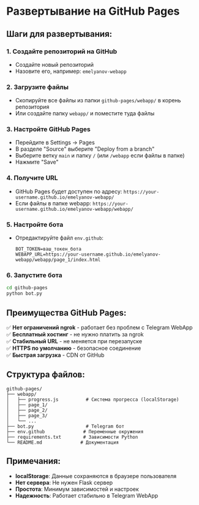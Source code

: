 # Развертывание на GitHub Pages

## Шаги для развертывания:

### 1. Создайте репозиторий на GitHub
- Создайте новый репозиторий
- Назовите его, например: `emelyanov-webapp`

### 2. Загрузите файлы
- Скопируйте все файлы из папки `github-pages/webapp/` в корень репозитория
- Или создайте папку `webapp/` и поместите туда файлы

### 3. Настройте GitHub Pages
- Перейдите в Settings → Pages
- В разделе "Source" выберите "Deploy from a branch"
- Выберите ветку `main` и папку `/` (или `/webapp` если файлы в папке)
- Нажмите "Save"

### 4. Получите URL
- GitHub Pages будет доступен по адресу: `https://your-username.github.io/emelyanov-webapp/`
- Если файлы в папке webapp: `https://your-username.github.io/emelyanov-webapp/webapp/`

### 5. Настройте бота
- Отредактируйте файл `env.github`:
  ```
  BOT_TOKEN=ваш_токен_бота
  WEBAPP_URL=https://your-username.github.io/emelyanov-webapp/webapp/page_1/index.html
  ```

### 6. Запустите бота
```bash
cd github-pages
python bot.py
```

## Преимущества GitHub Pages:

✅ **Нет ограничений ngrok** - работает без проблем с Telegram WebApp  
✅ **Бесплатный хостинг** - не нужно платить за ngrok  
✅ **Стабильный URL** - не меняется при перезапуске  
✅ **HTTPS по умолчанию** - безопасное соединение  
✅ **Быстрая загрузка** - CDN от GitHub  

## Структура файлов:

```
github-pages/
├── webapp/
│   ├── progress.js          # Система прогресса (localStorage)
│   ├── page_1/
│   ├── page_2/
│   ├── page_3/
│   └── ...
├── bot.py                   # Telegram бот
├── env.github              # Переменные окружения
├── requirements.txt        # Зависимости Python
└── README.md              # Документация
```

## Примечания:

- **localStorage**: Данные сохраняются в браузере пользователя
- **Нет сервера**: Не нужен Flask сервер
- **Простота**: Минимум зависимостей и настроек
- **Надежность**: Работает стабильно в Telegram WebApp 